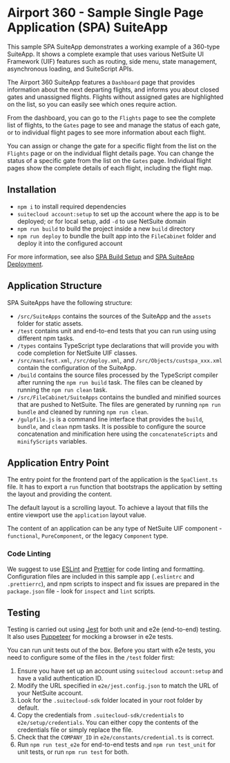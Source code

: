 # Airport 360 - Sample Single Page Application (SPA) SuiteApp

This sample SPA SuiteApp demonstrates a working example of a 360-type SuiteApp. It shows a complete example that uses various NetSuite UI Framework (UIF) features such as routing, side menu, state management, asynchronous loading, and SuiteScript APIs.

The Airport 360 SuiteApp features a `Dashboard` page that provides information about the next departing flights, and informs you about closed gates and unassigned flights. Flights without assigned gates are highlighted on the list, so you can easily see which ones require action. 

From the dashboard, you can go to the `Flights` page to see the complete list of flights, to the `Gates` page to see and manage the status of each gate, or to individual flight pages to see more information about each flight.

You can assign or change the gate for a specific flight from the list on the `Flights` page or on the individual flight details page. You can change the status of a specific gate from the list on the `Gates` page. Individual flight pages show the complete details of each flight, including the flight map.

## Installation
+ `npm i` to install required dependencies
+ `suitecloud account:setup` to set up the account where the app is to be deployed; or for local setup, add `-d` to use NetSuite domain
+ `npm run build` to build the project inside a new `build` directory
+ `npm run deploy` to bundle the built app into the `FileCabinet` folder and deploy it into the configured account

For more information, see also [SPA Build Setup](../README.md#build-setup) and [SPA SuiteApp Deployment](../README.md#suiteapp-deployment).

## Application Structure

SPA SuiteApps have the following structure:
- `/src/SuiteApps` contains the sources of the SuiteApp and the `assets` folder for static assets.
- `/test` contains unit and end-to-end tests that you can run using using different npm tasks.
- `/types` contains TypeScript type declarations that will provide you with code completion for NetSuite UIF classes.
- `/src/manifest.xml`, `/src/deploy.xml`, and `/src/Objects/custspa_xxx.xml` contain the configuration of the SuiteApp.
- `/build` contains the source files processed by the TypeScript compiler after running the `npm run build` task. The files can be cleaned by running the `npm run clean` task.
- `/src/FileCabinet/SuiteApps` contains the bundled and minified sources that are pushed to NetSuite. The files are generated by running `npm run bundle` and cleaned by running `npm run clean`.
- `/gulpfile.js` is a command line interface that provides the `build`, `bundle`, and `clean` npm tasks. It is possible to configure the source concatenation and minification here using the `concatenateScripts` and `minifyScripts` variables.

## Application Entry Point

The entry point for the frontend part of the application is the `SpaClient.ts` file. It has to export a `run` function that bootstraps the application by setting the layout and providing the content.

The default layout is a scrolling layout. To achieve a layout that fills the entire viewport use the `application` layout value.

The content of an application can be any type of NetSuite UIF component - `functional`, `PureComponent`, or the legacy `Component` type. 

### Code Linting

We suggest to use [ESLint](https://eslint.org/) and [Prettier](https://prettier.io/) for code linting and
formatting. Configuration files are included in this sample app (`.eslintrc` and `.prettierrc`), and npm scripts to inspect and fix issues are prepared in the `package.json` file - look for `inspect` and `lint` scripts.

## Testing

Testing is carried out using [Jest](https://jestjs.io/) for both unit and e2e (end-to-end) testing. It also uses [Puppeteer](https://pptr.dev/) for mocking a browser in e2e tests.

You can run unit tests out of the box. Before you start with e2e tests, you need to configure some of the files in the `/test` folder first:

1. Ensure you have set up an account using `suitecloud account:setup` and have a valid authentication ID.
2. Modify the URL specified in `e2e/jest.config.json` to match the URL of your NetSuite account.
3. Look for the `.suitecloud-sdk` folder located in your root folder by default.
4. Copy the credentials from `.suitecloud-sdk/credentials` to `e2e/setup/credentials`. You can either copy the contents of the credentials file or simply replace the file.
5. Check that the `COMPANY_ID` in `e2e/constants/credential.ts` is correct.
6. Run `npm run test_e2e` for end-to-end tests and `npm run test_unit` for unit tests, or run `npm run test` for both.